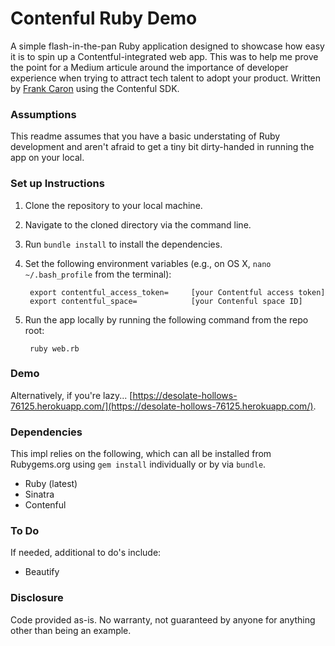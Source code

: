Contenful Ruby Demo
===============================

A simple flash-in-the-pan Ruby application designed to showcase how easy it is to spin up a Contentful-integrated web app. This was to help me prove the point for a Medium articule around the importance of developer experience when trying to attract tech talent to adopt your product. Written by [Frank Caron](frank@frankcaron.com) using the Contenful SDK.

### Assumptions

This readme assumes that you have a basic understating of Ruby development and aren't afraid to get a tiny bit dirty-handed in running the app on your local.

### Set up Instructions

1. Clone the repository to your local machine.
2. Navigate to the cloned directory via the command line.
3. Run `bundle install` to install the dependencies.
4. Set the following environment variables (e.g., on OS X, `nano ~/.bash_profile` from the terminal):

		export contentful_access_token=		[your Contentful access token]
		export contentful_space=			[your Contenful space ID]

5. Run the app locally by running the following command from the repo root:

		ruby web.rb

### Demo

Alternatively, if you're lazy... [https://desolate-hollows-76125.herokuapp.com/](https://desolate-hollows-76125.herokuapp.com/).

### Dependencies

This impl relies on the following, which can all be installed from Rubygems.org using `gem install` individually or by via `bundle`. 

* Ruby (latest)
* Sinatra
* Contenful
	
### To Do

If needed, additional to do's include:

* Beautify

### Disclosure

Code provided as-is. No warranty, not guaranteed by anyone for anything other than being an example.